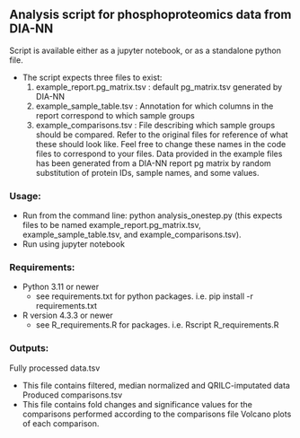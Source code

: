 ## Analysis script for phosphoproteomics data from DIA-NN
Script is available either as a jupyter notebook, or as a standalone python file.
- The script expects three files to exist:
    1. example_report.pg_matrix.tsv : default pg_matrix.tsv generated by DIA-NN
    2. example_sample_table.tsv : Annotation for which columns in the report correspond to which sample groups
    3. example_comparisons.tsv : File describing which sample groups should be compared.
Refer to the original files for reference of what these should look like. Feel free to change these names in the code files to correspond to your files.
Data provided in the example files has been generated from a DIA-NN report pg matrix by random substitution of protein IDs, sample names, and some values. 


### Usage:
- Run from the command line: python analysis_onestep.py (this expects files to be named example_report.pg_matrix.tsv, example_sample_table.tsv, and example_comparisons.tsv).
- Run using jupyter notebook

### Requirements:
- Python 3.11 or newer
  - see requirements.txt for python packages. i.e. pip install -r requirements.txt
- R version 4.3.3 or newer
  - see R_requirements.R for packages. i.e. Rscript R_requirements.R

### Outputs:
Fully processed data.tsv
- This file contains filtered, median normalized and QRILC-imputated data
Produced comparisons.tsv
- This file contains fold changes and significance values for the comparisons performed according to the comparisons file
Volcano plots of each comparison.